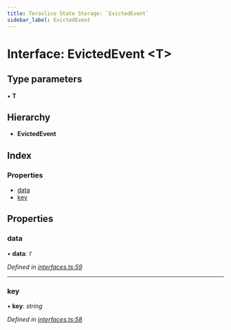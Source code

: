 ```yaml
---
title: Teraslice State Storage: `EvictedEvent`
sidebar_label: EvictedEvent
---
```


# Interface: EvictedEvent <**T**>

## Type parameters

▪ **T**

## Hierarchy

* **EvictedEvent**

## Index

### Properties

* [data](evictedevent.md#data)
* [key](evictedevent.md#key)

## Properties

###  data

• **data**: *`T`*

*Defined in [interfaces.ts:59](https://github.com/terascope/teraslice/blob/fd211a8bb/packages/teraslice-state-storage/src/interfaces.ts#L59)*

___

###  key

• **key**: *string*

*Defined in [interfaces.ts:58](https://github.com/terascope/teraslice/blob/fd211a8bb/packages/teraslice-state-storage/src/interfaces.ts#L58)*
